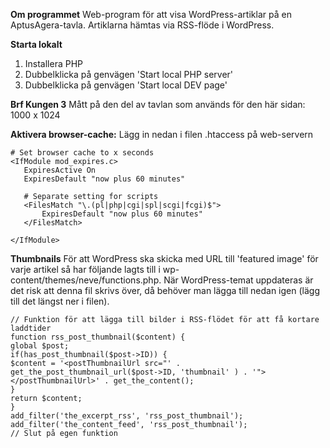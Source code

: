 **Om programmet**
Web-program för att visa WordPress-artiklar på en AptusAgera-tavla. Artiklarna hämtas via RSS-flöde i WordPress.

**Starta lokalt**
1. Installera PHP
2. Dubbelklicka på genvägen 'Start local PHP server'
3. Dubbelklicka på genvägen 'Start local DEV page'

**Brf Kungen 3**
Mått på den del av tavlan som används för den här sidan:
1000 x 1024

**Aktivera browser-cache:**
Lägg in nedan i filen .htaccess på web-servern

```
# Set browser cache to x seconds
<IfModule mod_expires.c>
   ExpiresActive On
   ExpiresDefault "now plus 60 minutes"

   # Separate setting for scripts   
   <FilesMatch "\.(pl|php|cgi|spl|scgi|fcgi)$">
       ExpiresDefault "now plus 60 minutes"
   </FilesMatch>

</IfModule>
```

**Thumbnails**
För att WordPress ska skicka med URL till 'featured image' för varje artikel så har följande lagts till i wp-content/themes/neve/functions.php. När WordPress-temat uppdateras är det risk att denna fil skrivs över, då behöver man lägga till nedan igen (lägg till det längst ner i filen).

```
// Funktion för att lägga till bilder i RSS-flödet för att få kortare laddtider
function rss_post_thumbnail($content) {
global $post;
if(has_post_thumbnail($post->ID)) {
$content = '<postThumbnailUrl src="' . get_the_post_thumbnail_url($post->ID, 'thumbnail' ) . '"></postThumbnailUrl>' . get_the_content();
}
return $content;
}
add_filter('the_excerpt_rss', 'rss_post_thumbnail');
add_filter('the_content_feed', 'rss_post_thumbnail');
// Slut på egen funktion
```

